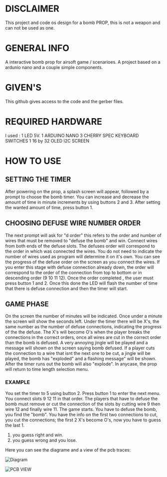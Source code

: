 
# DISCLAIMER
This project and code os design for a bomb PROP, this is not a weapon and can not be used as one.

# GENERAL INFO
A interactive bomb prop for airsoft game / scenarioes. A project based on a ardunio nano and a couple simple components.

# GIVEN'S
This github gives access to the code and the gerber files.

# REQUIRED HARDWARE
I used :
1 LED 5V.
1 ARDUINO NANO
3 CHERRY SPEC KEYBOARD SWITCHES
1 16 by 32 OLED I2C SCREEN


# HOW TO USE
## SETTING THE TIMER
After powering on the prop, a splash screen will appear, followed by a prompt to choose the bomb timer.
You can increase and decrease the amount of time in minute increments by using buttons 2 and 3.
After setting the wanted amount of time, press button 1.

## CHOOSING DEFUSE WIRE NUMBER ORDER
The next prompt will ask for "d order" this refers to the order and number of wires that must be removed to "defuse the bomb" and win.
Connect wires from both ends of the defuse slots. The defuses order will correspond to the order in which was connected the wires.
You do not need to indicate the number of wires used as program will determine it on it's own.
You can see the progress of the defuse order on the screen as you connect the wires.
If you enter this stage with defuse connection already down, the order will correspond to the order of the connection from top to bottom or in descending order (9 10 11 12).
Once the order completed , the user must press button 1 and 2. Once this done the LED will flash the number of time that there is defuse connection and then the timer will start.

## GAME PHASE
On the screen the number of minutes will be indicated. Once under a minute the screen will show the seconds left.
Under the timer there will be X's, the same number as the number of defuse connections, indicating the progress of the the defuse.
The X's will become O's when the player breaks the connections in the correct orders, once all wires are cut in the correct order than the bomb is defused.
A very annoying jingle will be played and a message will shown on the screen saying bomb defused.
If a player cuts the connection to a wire that isnt the next one to be cut, a jingle will be played, the bomb has "exploded" and a flashing message" will be shown.
After the timer runs out the bomb will also "explode".
In anycase, the prop will return to time length selection menu.

### EXAMPLE
You set the timer to 5 using button 2.
Press button 1 to enter the next menu.
You connect slots 9 12 11 in that order. The players that have to defuse the bomb must remove or cut the connection of the slots by cutting wire 9 then wire 12 and finally wire 11.
The game starts.
You have to defuse the bomb, you find the "bomb". You have the info on the first two connections to cut, you cut the connections; the first 2  X's become O's, now you have to guess the last 1.
1. you guess right and win.
2. you guess wrong and you lose.


Here you can see the diagrame and a view of the pcb traces:

![Diagram](https://github.com/TheLoneWolf02/airsoft-bomb-prop/assets/29492892/899fae50-0cc8-4eda-bd0b-b741c8bb3de5)

![PCB VIEW](https://github.com/TheLoneWolf02/airsoft-bomb-prop/assets/29492892/57dffb50-691f-4207-aafc-84425259ba01)
